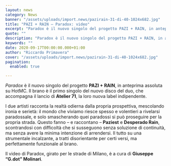 ```yaml
---
layout: news
category: News
banner: "/assets/uploads/import.news/pazirain-31-di-40-1024x682.jpg"
title: "PAZI + RAIN – Paradox: video"
excerpt: "Paradox è il nuovo singolo del progetto PAZI + RAIN, in anteprima assoluta su HotMC. Il brano è il primo singolo del nuovo disco del duo, che accompagna il lancio di Atelier 71, la loro nuova label indipendente. I due artisti racconta la realtà odierna dalla propria prospettiva, mescolando ironia e serietà: il mondo che [&hellip"
quote: ""
description: "Paradox è il nuovo singolo del progetto PAZI + RAIN, in anteprima assoluta su HotMC. Il brano è il primo singolo del nuovo disco del duo, che accompagna il lancio di Atelier 71, la loro nuova label indipendente. I due artisti racconta la realtà odierna dalla propria prospettiva, mescolando ironia e serietà: il mondo che [&hellip"
keywords: ""
date: 2020-09-17T00:00:00.000+01:00
author: "Riccardo Primavera"
cover: "/assets/uploads/import.news/pazirain-31-di-40-1024x682.jpg"
pagination:
  enabled: true

---
```


_Paradox_ è il nuovo singolo del progetto **PAZI + RAIN**, in anteprima assoluta su HotMC. Il brano è il primo singolo del nuovo disco del duo, che accompagna il lancio di **Atelier 71**, la loro nuova label indipendente.

I due artisti racconta la realtà odierna dalla propria prospettiva, mescolando ironia e serietà: il mondo che viviamo riesce spesso e volentieri a rivelarsi paradossale, e solo smascherando quei paradossi si può proseguire per la propria strada. Questo fanno – e raccontano – **Paziest** e **Desperado Rain**, scontrandosi con difficoltà che si susseguono senza soluzione di continuità, ma senza avere la minima intenzione di arrendersi. Il tutto su una strumentale incalzante, a tratti disorientante per certi versi, ma perfettamente funzionale al brano.

Il video di Paradox, girato per le strade di Milano, è a cura di **Giuseppe “G.dot” Molinari**.